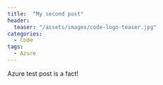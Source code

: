 ```yaml
---
title:  "My second post"
header:
  teaser: "/assets/images/code-logo-teaser.jpg"
categories: 
  - Code
tags:
  - Azure
---
```


Azure test post is a fact!
